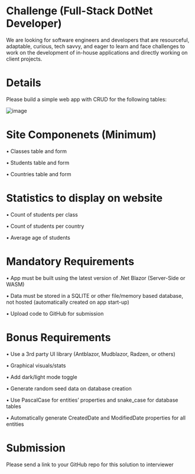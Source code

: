 # Challenge (Full-Stack DotNet Developer)
We are looking for software engineers and developers that are resourceful, adaptable, curious, tech savvy, and eager to learn and face challenges to work on the development of in-house applications and directly working on client projects.

# Details
Please build a simple web app with CRUD for the following tables:

![image](https://user-images.githubusercontent.com/71645462/139626325-c8ae8e6e-4013-4048-9147-b72f38ef318e.png)

# Site Componenets (Minimum)
•	Classes table and form

•	Students table and form

•	Countries table and form

# Statistics to display on website
•	Count of students per class

•	Count of students per country

•	Average age of students

# Mandatory Requirements
•	App must be built using the latest version of .Net Blazor (Server-Side or WASM)

•	Data must be stored in a SQLITE or other file/memory based database, not hosted (automatically created on app start-up)

•	Upload code to GitHub for submission

# Bonus Requirements
•	Use a 3rd party UI library (Antblazor, Mudblazor, Radzen, or others)

•	Graphical visuals/stats

•	Add dark/light mode toggle

•	Generate random seed data on database creation

•	Use PascalCase for entities’ properties and snake_case for database tables

•	Automatically generate CreatedDate and ModifiedDate properties for all entities

# Submission
Please send a link to your GitHub repo for this solution to interviewer
